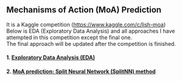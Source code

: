 ## Mechanisms of Action (MoA) Prediction
It is a Kaggle competition (https://www.kaggle.com/c/lish-moa)  
Below is EDA (Exploratory Data Analysis) and all approaches I have attempted in this competition except the final one.  
The final approach will be updated after the competition is finished.  
#### 1. [Exploratory Data Analysis (EDA)](https://github.com/tuantla80/Mechanisms-of-Action-Prediction/blob/master/MoA_Prediction_EDA_(Exploratory_Data_Analysis).ipynb) 
#### 2. [MoA prediction: Split Neural Network (SplitNN) method](https://github.com/tuantla80/Mechanisms-of-Action-Prediction/blob/master/MoA_prediction_using_Split_Neural_Network_(SplitNN)_method.ipynb)

